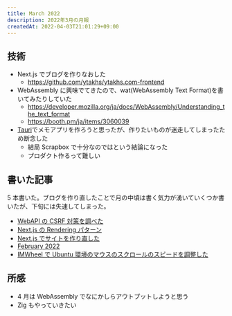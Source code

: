 ```yaml
---
title: March 2022
description: 2022年3月の月報
createdAt: 2022-04-03T21:01:29+09:00
---
```


## 技術

- Next.js でブログを作りなおした
  - <https://github.com/ytakhs/ytakhs.com-frontend>
- WebAssembly に興味でてきたので、wat(WebAssembly Text Format)を書いてみたりしていた
  - <https://developer.mozilla.org/ja/docs/WebAssembly/Understanding_the_text_format>
  - <https://booth.pm/ja/items/3060039>
- [Tauri](https://tauri.studio/)でメモアプリを作ろうと思ったが、作りたいものが迷走してしまったため断念した
  - 結局 Scrapbox で十分なのではという結論になった
  - プロダクト作るって難しい

## 書いた記事

5 本書いた。ブログを作り直したことで月の中頃は書く気力が湧いていくつか書いたが、下旬には失速してしまった。

- [WebAPI の CSRF 対策を調べた](/entries/2022-03-08/csrf/)
- [Next.js の Rendering パターン](/entries/2022-03-09/nextjs-rendering/)
- [Next.js でサイトを作り直した](/entries/2022-03-14/nextjs-blog/)
- [February 2022](/entries/2022-03-15/monthly-report/)
- [IMWheel で Ubuntu 環境のマウスのスクロールのスピードを調整した](/entries/2022-03-19/imwheel/)

## 所感

- 4 月は WebAssembly でなにかしらアウトプットしようと思う
- Zig もやっていきたい
